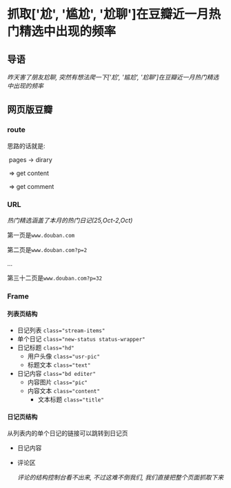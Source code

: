 # 抓取['尬', '尴尬', '尬聊']在豆瓣近一月热门精选中出现的频率



## 导语

_昨天害了朋友尬聊, 突然有想法爬一下['尬', '尴尬', '尬聊']在豆瓣近一月热门精选中出现的频率_



## 网页版豆瓣

### route

思路的话就是: 

​	pages -> dirary 

​				=> get content

​				=> get comment

### URL

_热门精选涵盖了本月的热门日记(25,Oct-2,Oct)_



第一页是`www.douban.com`

第二页是`www.douban.com?p=2`

...

第三十二页是`www.douban.com?p=32`



### Frame

#### 列表页结构

+ 日记列表 `class="stream-items"`
+ 单个日记 `class="new-status status-wrapper"`
+ 日记标题 `class="hd"`
  + 用户头像 `class="usr-pic"`
  + 标题文本 `class="text"`
+ 日记内容 `class="bd editer"`
  + 内容图片 `class="pic"`
  + 内容文本 `class="content"`
    + 文本标题 `class="title"`

#### 日记页结构

从列表内的单个日记的链接可以跳转到日记页

+ 日记内容

+ 评论区

  _评论的结构控制台看不出来, 不过这难不倒我们, 我们直接把整个页面抓取下来_